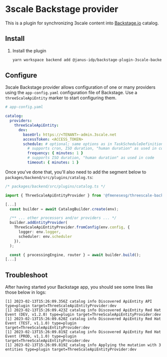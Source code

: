 # 3scale Backstage provider

This is a plugin for synchronizing 3scale content into [Backstage.io](https://backstage.io/) catalog.

## Install

1. Install the plugin

   ```sh
   yarn workspace backend add @janus-idp/backstage-plugin-3scale-backend
   ```

## Configure

3scale Backstage provider allows configuration of one or many providers using the `app-config.yaml` configuration file of Backstage. Use a `threeScaleApiEntity` marker to start configuring them.

```yaml
# app-config.yaml

catalog:
  providers:
    threeScaleApiEntity:
      dev:
        baseUrl: https://<TENANT>-admin.3scale.net
        accessToken: <ACCESS_TOKEN>
        schedule: # optional; same options as in TaskScheduleDefinition
          # supports cron, ISO duration, "human duration" as used in code
          frequency: { minutes: 1 }
          # supports ISO duration, "human duration" as used in code
          timeout: { minutes: 1 }
```

Once you've done that, you'll also need to add the segment below to `packages/backend/src/plugins/catalog.ts`:

```ts
/* packages/backend/src/plugins/catalog.ts */

import { ThreeScaleApiEntityProvider } from '@fmenesesg/threescale-backstage-provider';

[...]
  const builder = await CatalogBuilder.create(env);

  /** ... other processors and/or providers ... */
  builder.addEntityProvider(
    ThreeScaleApiEntityProvider.fromConfig(env.config, {
      logger: env.logger,
      scheduler: env.scheduler
    }),
  );

  const { processingEngine, router } = await builder.build();
[...]
```

## Troubleshoot

After having started your Backstage app, you should see some lines like those below in logs:

```log
[1] 2023-02-13T15:26:09.356Z catalog info Discovered ApiEntity API type=plugin target=ThreeScaleApiEntityProvider:dev
[1] 2023-02-13T15:26:09.423Z catalog info Discovered ApiEntity Red Hat Event (DEV, v1.2.0) type=plugin target=ThreeScaleApiEntityProvider:dev
[1] 2023-02-13T15:26:09.620Z catalog info Discovered ApiEntity Red Hat Event (TEST, v1.1.0) type=plugin target=ThreeScaleApiEntityProvider:dev
[1] 2023-02-13T15:26:09.819Z catalog info Discovered ApiEntity Red Hat Event (PROD, v1.1.0) type=plugin target=ThreeScaleApiEntityProvider:dev
[1] 2023-02-13T15:26:09.819Z catalog info Applying the mutation with 3 entities type=plugin target=ThreeScaleApiEntityProvider:dev
```
